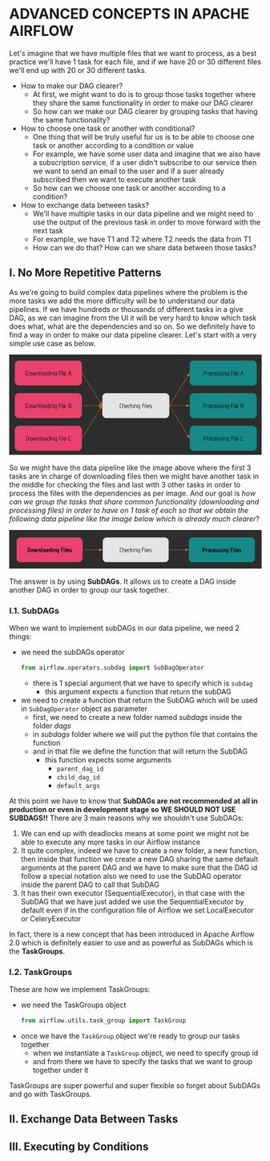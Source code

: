 # ADVANCED CONCEPTS IN APACHE AIRFLOW

Let's imagine that we have multiple files that we want to process, as a best practice we'll have 1 task for each file, and if we have 20 or 30 different files we'll end up with 20 or 30 different tasks.

- How to make our DAG clearer?
    - At first, we might want to do is to group those tasks together where they share the same functionality in order to make our DAG clearer
    - So how can we make our DAG clearer by grouping tasks that having the same functionality?
- How to choose one task or another with conditional?
    - One thing that will be truly useful for us is to be able to choose one task or another according to a condition or value
    - For example, we have some user data and imagine that we also have a subscription service, if a user didn't subscribe to our service then we want to send an email to the user and if a suer already subscribed then we want to execute another task
    - So how can we choose one task or another according to a condition?
- How to exchange data between tasks?
    - We'll have multiple tasks in our data pipeline and we might need to use the output of the previous task in order to move forward with the next task
    - For example, we have T1 and T2 where T2 needs the data from T1
    - How can we do that? How can we share data between those tasks?



## I. No More Repetitive Patterns

As we're going to build complex data pipelines where the problem is the more tasks we add the more difficulty will be to understand our data pipelines. If we have hundreds or thousands of different tasks in a give DAG, as we can imagine from the UI it will be very hard to know which task does what, what are the dependencies and so on. So we definitely have to find a way in order to make our data pipeline clearer. Let's start with a very simple use case as below.

![Alt text](/files/images/img6.png?raw=true "repeat")

So we might have the data pipeline like the image above where the first 3 tasks are in charge of downloading files then we might have another task in the middle for checking the files and last with 3 other tasks in order to process the files with the dependencies as per image. And our goal is *how can we group the tasks that share common functionality (downloading and processing files) in order to have on 1 task of each so that we obtain the following data pipeline like the image below which is already much clearer*?

![Alt text](/files/images/img7.png?raw=true "nonrepeat")

The answer is by using **SubDAGs**. It allows us to create a DAG inside another DAG in order to group our task together.


### I.1. SubDAGs

When we want to implement subDAGs in our data pipeline, we need 2 things:

- we need the subDAGs operator
    ```python
    from airflow.operators.subdag import SubDagOperator
    ```
    - there is 1 special argument that we have to specify which is `subdag`
        - this argument expects a function that return the subDAG
- we need to create a function that return the SubDAG which will be used in `SubDagOperator` object as parameter
    - first, we need to create a new folder named *subdags* inside the folder *dags*
    - in *subdags* folder where we will put the python file that contains the function
    - and in that file we define the function that will return the SubDAG
        - this function expects some arguments
            - `parent_dag_id`
            - `child_dag_id`
            - `default_args`

At this point we have to know that **SubDAGs are not recommended at all in production or even in development stage so WE SHOULD NOT USE SUBDAGS!!**
There are 3 main reasons why we shouldn't use SubDAGs:

1. We can end up with deadlocks means at some point we might not be able to execute any more tasks in our Airflow instance
2. It quite complex, indeed we have to create a new folder, a new function, then inside that function we create a new DAG sharing the same default arguments at the parent DAG and we have to make sure that the DAG id follow a special notation also we need to use the SubDAG operator inside the parent DAG to call that SubDAG
3. It has their own executor (SequentialExecutor), in that case with the SubDAG that we have just added we use the SequentialExecutor by default even if in the configuration file of Airflow we set LocalExecutor or CeleryExecutor

In fact, there is a new concept that has been introduced in Apache Airflow 2.0 which is definitely easier to use and as powerful as SubDAGs which is the **TaskGroups**.


### I.2. TaskGroups

These are how we implement TaskGroups:

- we need the TaskGroups object
    ```python
    from airflow.utils.task_group import TaskGroup
    ```
- once we have the `TaskGroup` object we're ready to group our tasks together
    - when we instantiate a `TaskGroup` object, we need to specify group id
    - and from there we have to specify the tasks that we want to group together under it

TaskGroups are super powerful and super flexible so forget about SubDAGs and go with TaskGroups.



## II. Exchange Data Between Tasks



## III. Executing by Conditions